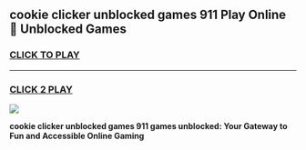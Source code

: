 
## cookie clicker unblocked games 911 Play Online 👋 Unblocked Games
<h3>
<a href="https://premium.freeplayer.one?title=cookie_clicker_unblocked_games_911&ref=19F">CLICK TO PLAY</a></h3>
<hr>

<h3>
<a href="https://premium.freeplayer.one?title=cookie_clicker_unblocked_games_911&ref=19F">CLICK 2 PLAY</a>
  
</h3>

<a href="https://premium.freeplayer.one?title=cookie_clicker_unblocked_games_911&ref=19F"><img src="https://clearcache.store/games.png"></a>


**cookie clicker unblocked games 911 games unblocked: Your Gateway to Fun and Accessible Online Gaming**
